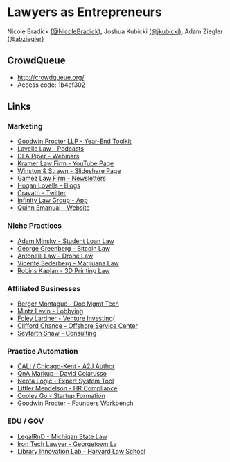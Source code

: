 # Lawyers as Entrepreneurs

Nicole Bradick [(@NicoleBradick)](https://twitter.com/NicoleBradick), Joshua Kubicki [(@jkubicki)](https://twitter.com/jkubicki), Adam Ziegler [(@abziegler)](https://twitter.com/abziegler)

## CrowdQueue

* http://crowdqueue.org/
* Access code: 1b4ef302

## Links

### Marketing
* [Goodwin Procter LLP - Year-End Toolkit](http://www.goodwinprocter.com/2015-Year-End-Toolkit)
* [Lavelle Law - Podcasts](http://lavellelaw.com/podcasts.html)
* [DLA Piper - Webinars](https://www.dlapiper.com/en/us/focus/webinar-recordings-ipt/)
* [Kramer Law Firm - YouTube Page](https://www.youtube.com/user/mykramerlawfirm/featured)
* [Winston & Strawn - Slideshare Page](http://www.slideshare.net/WinstonStrawn/presentations)
* [Gamez Law Firm - Newsletters](http://www.gamezlawfirm.com/newsletters/)
* [Hogan Lovells - Blogs](http://www.hoganlovells.com/bloglanding/)
* [Cravath - Twitter](https://twitter.com/Cravath)
* [Infinity Law Group - App](https://itunes.apple.com/us/app/massachusetts-divorce-app/id556478194?mt=8)
* [Quinn Emanual - Website](http://www.quinnemanuel.com/)

### Niche Practices
* [Adam Minsky - Student Loan Law](http://minsky-law.com/)
* [George Greenberg - Bitcoin Law](http://www.attorneybitcoin.com/)
* [Antonelli Law - Drone Law](http://www.antonelli-law.com/Drone_UAS_Practice_Group.php)
* [Vicente Sederberg - Marijuana Law](http://vicentesederberg.com/)
* [Robins Kaplan - 3D Printing Law](http://www.robinskaplan.com/services/3d-printing)

### Affiliated Businesses
* [Berger Montague - Doc Mgmt Tech](http://www.bergermontague.com/about-us/technology-law)
* [Mintz Levin - Lobbying](http://www.mlstrategies.com/about.htm)
* [Foley Lardner - Venture Investing](https://www.foley.com/foleyventures/)(
* [Clifford Chance - Offshore Service Center](http://www.cliffordchance.com/about_us/who_we_are_and_how_we_work/delivering_value_to_our_clients.html)
* [Seyfarth Shaw - Consulting](http://slc.seyfarth.com/)

### Practice Automation
* [CALI / Chicago-Kent - A2J Author](http://www.a2jauthor.org/)
* [QnA Markup - David Colarusso](http://www.qnamarkup.org/)
* [Neota Logic - Expert System Tool](http://www.neotalogic.com/)
* [Littler Mendelson - HR Compliance](https://www.littler.com/products-and-services/compliancehr)
* [Cooley Go - Startup Formation](https://www.cooleygo.com/)
* [Goodwin Procter - Founders Workbench](http://www.foundersworkbench.com/)

### EDU / GOV
* [LegalRnD - Michigan State Law](http://legalrnd.org/)
* [Iron Tech Lawyer - Georgetown La](http://www.law.georgetown.edu/academics/centers-institutes/legal-profession/legal-technologies/iron-tech/index.cfm)
* [Library Innovation Lab - Harvard Law School](http://librarylab.law.harvard.edu/)